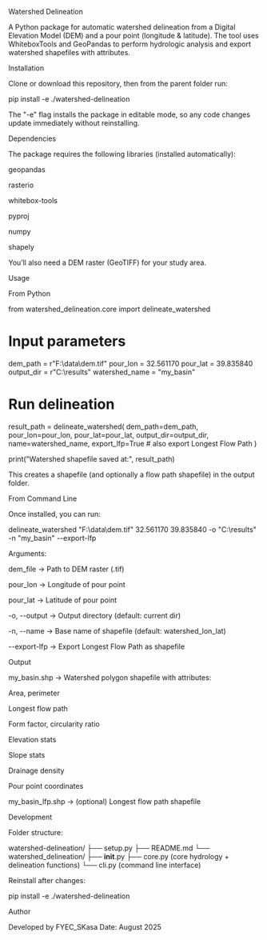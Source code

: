 Watershed Delineation

A Python package for automatic watershed delineation from a Digital Elevation Model (DEM) and a pour point (longitude & latitude).
The tool uses WhiteboxTools and GeoPandas to perform hydrologic analysis and export watershed shapefiles with attributes.

Installation

Clone or download this repository, then from the parent folder run:

pip install -e ./watershed-delineation


The "-e" flag installs the package in editable mode, so any code changes update immediately without reinstalling.

Dependencies

The package requires the following libraries (installed automatically):

geopandas

rasterio

whitebox-tools

pyproj

numpy

shapely

You’ll also need a DEM raster (GeoTIFF) for your study area.

Usage

From Python

from watershed_delineation.core import delineate_watershed

# Input parameters
dem_path = r"F:\data\dem.tif"
pour_lon = 32.561170
pour_lat = 39.835840
output_dir = r"C:\results"
watershed_name = "my_basin"

# Run delineation
result_path = delineate_watershed(
    dem_path=dem_path,
    pour_lon=pour_lon,
    pour_lat=pour_lat,
    output_dir=output_dir,
    name=watershed_name,
    export_lfp=True   # also export Longest Flow Path
)

print("Watershed shapefile saved at:", result_path)


This creates a shapefile (and optionally a flow path shapefile) in the output folder.

From Command Line

Once installed, you can run:

delineate_watershed "F:\data\dem.tif" 32.561170 39.835840 -o "C:\results" -n "my_basin" --export-lfp


Arguments:

dem_file → Path to DEM raster (.tif)

pour_lon → Longitude of pour point

pour_lat → Latitude of pour point

-o, --output → Output directory (default: current dir)

-n, --name → Base name of shapefile (default: watershed_lon_lat)

--export-lfp → Export Longest Flow Path as shapefile

Output

my_basin.shp → Watershed polygon shapefile with attributes:

Area, perimeter

Longest flow path

Form factor, circularity ratio

Elevation stats

Slope stats

Drainage density

Pour point coordinates

my_basin_lfp.shp → (optional) Longest flow path shapefile

Development

Folder structure:

watershed-delineation/
├── setup.py
├── README.md
└── watershed_delineation/
    ├── __init__.py
    ├── core.py   (core hydrology + delineation functions)
    └── cli.py    (command line interface)


Reinstall after changes:

pip install -e ./watershed-delineation

Author

Developed by FYEC_SKasa
Date: August 2025

